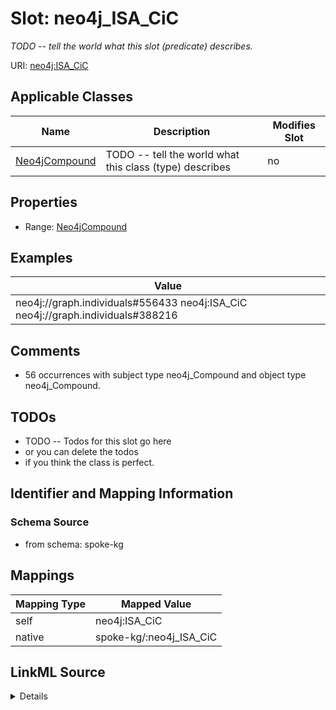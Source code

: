 

# Slot: neo4j_ISA_CiC


_TODO -- tell the world what this slot (predicate) describes._





URI: [neo4j:ISA_CiC](neo4j://graph.schema#ISA_CiC)



<!-- no inheritance hierarchy -->





## Applicable Classes

| Name | Description | Modifies Slot |
| --- | --- | --- |
| [Neo4jCompound](../classes/Neo4jCompound.md) | TODO -- tell the world what this class (type) describes |  no  |







## Properties

* Range: [Neo4jCompound](../classes/Neo4jCompound.md)






## Examples

| Value |
| --- |
| neo4j://graph.individuals#556433 neo4j:ISA_CiC neo4j://graph.individuals#388216 |

## Comments

* 56 occurrences with subject type neo4j_Compound and object type neo4j_Compound.

## TODOs

* TODO -- Todos for this slot go here
* or you can delete the todos
* if you think the class is perfect.

## Identifier and Mapping Information







### Schema Source


* from schema: spoke-kg




## Mappings

| Mapping Type | Mapped Value |
| ---  | ---  |
| self | neo4j:ISA_CiC |
| native | spoke-kg/:neo4j_ISA_CiC |




## LinkML Source

<details>
```yaml
name: neo4j_ISA_CiC
description: TODO -- tell the world what this slot (predicate) describes.
todos:
- TODO -- Todos for this slot go here
- or you can delete the todos
- if you think the class is perfect.
comments:
- 56 occurrences with subject type neo4j_Compound and object type neo4j_Compound.
examples:
- value: neo4j://graph.individuals#556433 neo4j:ISA_CiC neo4j://graph.individuals#388216
from_schema: spoke-kg
rank: 1000
slot_uri: neo4j:ISA_CiC
alias: neo4j_ISA_CiC
domain_of:
- neo4j_Compound
range: neo4j_Compound

```
</details>